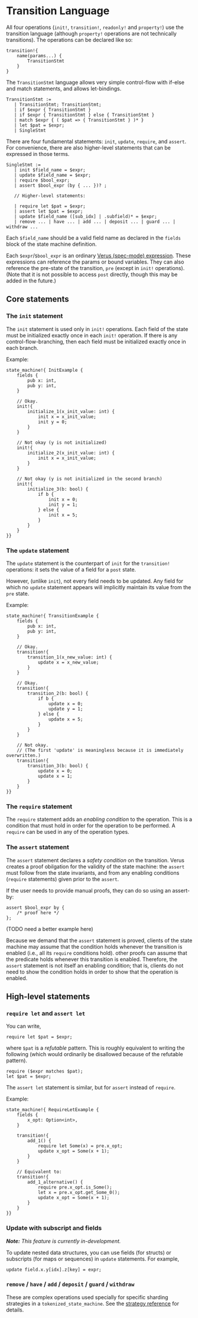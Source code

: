 # Transition Language

All four operations (`init!`, `transition!`, `readonly!` and `property!`) use
the transition language (although `property!` operations are not technically transitions).
The operations can be declared like so:

```rust,ignore
transition!{
    name(params...) {
        TransitionStmt
    }
}
```

The `TransitionStmt` language allows very simple control-flow with if-else and match
statements, and allows let-bindings.

```rust,ignore
TransitionStmt :=
   | TransitionStmt; TransitionStmt;
   | if $expr { TransitionStmt }
   | if $expr { TransitionStmt } else { TransitionStmt }
   | match $expr { ( $pat => { TransitionStmt } )* }
   | let $pat = $expr;
   | SingleStmt
```

There are four fundamental statements: `init`, `update`, `require`, and `assert`.
For convenience, there are also higher-level statements that can be expressed
in those terms.

```rust,ignore
SingleStmt :=
   | init $field_name = $expr;
   | update $field_name = $expr;
   | require $bool_expr;
   | assert $bool_expr (by { ... })? ;

   // Higher-level statements:

   | require let $pat = $expr;
   | assert let $pat = $expr;
   | update $field_name ([sub_idx] | .subfield)* = $expr;
   | remove ... | have ... | add ... | deposit ... | guard ... | withdraw ...
```

Each `$field_name` should be a valid field name as declared in the `fields` block of the state machine definition.

Each `$expr`/`$bool_expr` is an ordinary [Verus (spec-mode) expression](https://verus-lang.github.io/verus/guide/operators.html).
These expressions can reference the params or bound variables.
They can also reference the pre-state of the transition, `pre` (except in `init!` operations).
(Note that it is not possible to access `post` directly,
though this may be added in the future.)

## Core statements

### The `init` statement

The `init` statement is used only in `init!` operations.
Each field of the state must be initialized exactly once in each `init!` operation.
If there is any control-flow-branching, then each field must be initialized
exactly once in each branch.

Example:

```rust,ignore
state_machine!{ InitExample {
    fields {
        pub x: int,
        pub y: int,
    }

    // Okay.
    init!{
        initialize_1(x_init_value: int) {
            init x = x_init_value;
            init y = 0;
        }
    }

    // Not okay (y is not initialized)
    init!{
        initialize_2(x_init_value: int) {
            init x = x_init_value;
        }
    }

    // Not okay (y is not initialized in the second branch)
    init!{
        initialize_3(b: bool) {
            if b {
                init x = 0;
                init y = 1;
            } else {
                init x = 5;
            }
        }
    }
}}
```

### The `update` statement

The `update` statement is the counterpart of `init` for the `transition!` operations:
it sets the value of a field for a `post` state.

However, (unlike `init`), not every field needs to be updated.
Any field for which no `update` statement appears will implicitly maintain its value
from the `pre` state.

Example:

```rust,ignore
state_machine!{ TransitionExample {
    fields {
        pub x: int,
        pub y: int,
    }

    // Okay.
    transition!{
        transition_1(x_new_value: int) {
            update x = x_new_value;
        }
    }

    // Okay.
    transition!{
        transition_2(b: bool) {
            if b {
                update x = 0;
                update y = 1;
            } else {
                update x = 5;
            }
        }
    }

    // Not okay.
    // (The first 'update' is meaningless because it is immediately overwritten.)
    transition!{
        transition_3(b: bool) {
            update x = 0;
            update x = 1;
        }
    }
}}
```

### The `require` statement

The `require` statement adds an _enabling condition_ to the operation.
This is a condition that must hold in order for the operation to be performed.
A `require` can be used in any of the operation types.

### The `assert` statement

The `assert` statement declares a _safety condition_ on the transition. Verus creates a proof obilgation for the validity of the state machine: the `assert` must follow from the state invariants, and from any enabling conditions (`require` statements) given prior to the `assert`.

If the user needs to provide manual proofs, they can do so using an assert-by:

```rust,ignore
assert $bool_expr by {
    /* proof here */
};
```

(TODO need a better example here)

Because we demand that the `assert` statement is proved,
clients of the state machine may assume that the condition holds whenever the transition is enabled (i.e., all its `require` conditions hold).
other proofs can assume that the predicate holds whenever this transition is enabled.
Therefore, the `assert` statement is not itself an enabling condition; that is, clients do not need to show the condition holds in order to show that the operation is enabled.

## High-level statements

### `require let` and `assert let`

You can write,

```rust,ignore
require let $pat = $expr;
```

where `$pat` is a _refutable_ pattern.
This is roughly equivalent to writing the following (which would ordinarily be disallowed
because of the refutable pattern).

```rust,ignore
require ($expr matches $pat);
let $pat = $expr;
```

The `assert let` statement is similar, but for `assert` instead of `require`.

Example:

```rust,ignore
state_machine!{ RequireLetExample {
    fields {
        x_opt: Option<int>,
    }

    transition!{
        add_1() {
            require let Some(x) = pre.x_opt;
            update x_opt = Some(x + 1);
        }
    }

    // Equivalent to:
    transition!{
        add_1_alternative() {
            require pre.x_opt.is_Some();
            let x = pre.x_opt.get_Some_0();
            update x_opt = Some(x + 1);
        }
    }
}}
```

### Update with subscript and fields

_**Note:** This feature is currently in-development._

To update nested data structures, you can use fields (for structs)
or subscripts (for maps or sequences) in `update` statements.
For example,

```rust,ignore
update field.x.y[idx].z[key] = expr;
```

### `remove` / `have` / `add` / `deposit` / `guard` / `withdraw`

These are complex operations used specially for specific sharding strategies
in a `tokenized_state_machine`.
See the [strategy reference](strategy-reference.md) for details.
